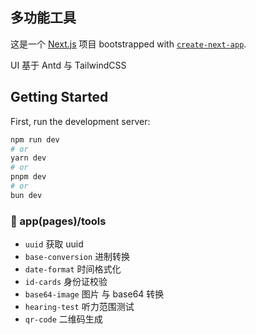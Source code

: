 ## 多功能工具

这是一个 [Next.js](https://nextjs.org/) 项目 bootstrapped with [`create-next-app`](https://github.com/vercel/next.js/tree/canary/packages/create-next-app).

UI 基于 Antd 与 TailwindCSS

## Getting Started

First, run the development server:

```bash
npm run dev
# or
yarn dev
# or
pnpm dev
# or
bun dev
```

### 📁 app(pages)/tools

- `uuid` 获取 uuid
- `base-conversion` 进制转换
- `date-format` 时间格式化
- `id-cards` 身份证校验
- `base64-image` 图片 与 base64 转换
- `hearing-test` 听力范围测试
- `qr-code` 二维码生成
